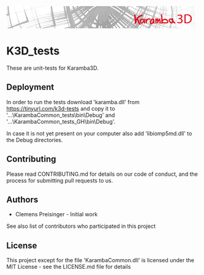 ![](banner.jpg?raw=true "Logo")

K3D_tests
===============

These are unit-tests for Karamba3D. 

Deployment
----------

In order to run the tests download 'karamba.dll' from https://tinyurl.com/k3d-tests and copy it 
to '...\KarambaCommon_tests\bin\Debug' and '...\KarambaCommon_tests_GH\bin\Debug'.

In case it is not yet present on your computer also add 'libiomp5md.dll' to the Debug directories.

Contributing
------------

Please read CONTRIBUTING.md for details on our code of conduct, and the process for submitting pull requests to us.

Authors
-------

* Clemens Preisinger - Initial work

See also list of contributors who participated in this project

License
-------

This project except for the file 'KarambaCommon.dll' is licensed under the MIT License - see the LICENSE.md file for details


